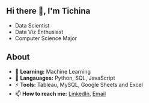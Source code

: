 ## Hi there 👋, I'm Tichina

<!--
**TichinaBuckle/TichinaBuckle** is a ✨ _special_ ✨ repository because its `README.md` (this file) appears on your GitHub profile.
-->
- Data Scientist
- Data Viz Enthusiast
- Computer Science Major

## About
- 🌱 **Learning:** Machine Learning
- 💬 **Langauages:** Python, SQL, JavaScript
- ⚡ **Tools:** Tableau, MySQL, Google Sheets and Excel
- 📫 **How to reach me:** [LinkedIn](https://www.linkedin.com/in/tichinabuckle/), [Email](tichinabuckle@gamil.com)
